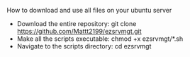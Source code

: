 How to download and use all files on your ubuntu server<br>
 - Download the entire repository: git clone https://github.com/Mattt2199/ezsrvmgt.git<br>
 - Make all the scripts executable: chmod +x ezsrvmgt/*.sh
 - Navigate to the scripts directory: cd ezsrvmgt

